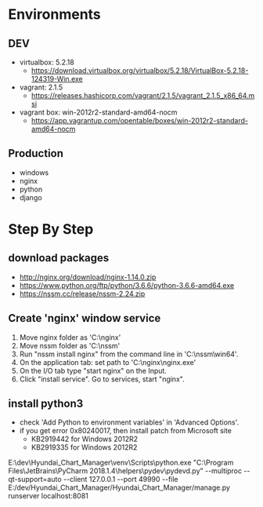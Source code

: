 # Environments

## DEV

- virtualbox: 5.2.18
  - https://download.virtualbox.org/virtualbox/5.2.18/VirtualBox-5.2.18-124319-Win.exe
- vagrant: 2.1.5
  - https://releases.hashicorp.com/vagrant/2.1.5/vagrant_2.1.5_x86_64.msi
- vagrant box: win-2012r2-standard-amd64-nocm
  - https://app.vagrantup.com/opentable/boxes/win-2012r2-standard-amd64-nocm

## Production

- windows
- nginx
- python
- django

# Step By Step

## download packages

- http://nginx.org/download/nginx-1.14.0.zip
- https://www.python.org/ftp/python/3.6.6/python-3.6.6-amd64.exe
- https://nssm.cc/release/nssm-2.24.zip

## Create 'nginx' window service

1. Move nginx folder as 'C:\nginx'
1. Move nssm folder as 'C:\nssm'
1. Run "nssm install nginx" from the command line in 'C:\nssm\win64\'.
1. On the application tab: set path to 'C:\nginx\nginx.exe'
1. On the I/O tab type "start nginx" on the Input.
1. Click "install service". Go to services, start "nginx".

## install python3

- check 'Add Python to environment variables' in 'Advanced Options'.
- if you get error 0x80240017, then install patch from Microsoft site
  - KB2919442 for Windows 2012R2
  - KB2919335 for Windows 2012R2


E:\dev\Hyundai_Chart_Manager\venv\Scripts\python.exe "C:\Program Files\JetBrains\PyCharm 2018.1.4\helpers\pydev\pydevd.py" --multiproc --qt-support=auto --client 127.0.0.1 --port 49990 --file E:/dev/Hyundai_Chart_Manager/Hyundai_Chart_Manager/manage.py runserver localhost:8081
